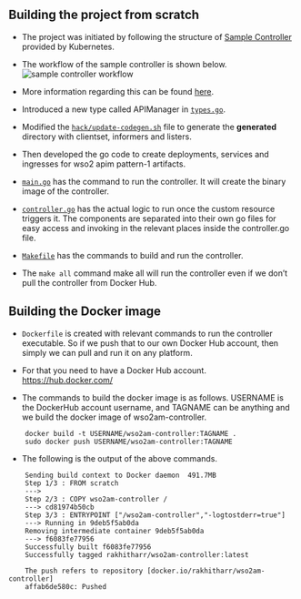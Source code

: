 ## Building the project from scratch

* The project was initiated by following the structure of [Sample Controller](https://github.com/kubernetes/sample-controller) provided by Kubernetes.
  
* The workflow of the sample controller is shown below.
  ![sample controller workflow](https://github.com/kubernetes/sample-controller/blob/master/docs/images/client-go-controller-interaction.jpeg "Kubernetes controller diagram(source: https://github.com/kubernetes/sample-controller/blob/master/docs/images/client-go-controller-interaction.jpeg)")

* More information regarding this can be found [here](https://medium.com/speechmatics/how-to-write-kubernetes-custom-controllers-in-go-8014c4a04235).

* Introduced a new type called APIManager in [`types.go`](https://github.com/wso2/K8s-wso2am-operator/blob/master/pkg/apis/apim/v1alpha1/types.go).

* Modified the [`hack/update-codegen.sh`](https://github.com/wso2/K8s-wso2am-operator/blob/master/hack/update-codegen.sh) file to generate the **generated** directory with clientset, informers and listers.

* Then developed the go code to create deployments, services and ingresses for wso2 apim pattern-1 artifacts.

* [`main.go`](https://github.com/wso2/K8s-wso2am-operator/blob/master/cmd/controller/main.go) has the command to run the controller. It will create the binary image of the controller.

* [`controller.go`](https://github.com/wso2/K8s-wso2am-operator/blob/master/pkg/controller/controller.go) has the actual logic to run once the custom resource triggers it. The components are separated into their own go files for easy access and invoking in the relevant places inside the controller.go file.

* [`Makefile`](https://github.com/wso2/K8s-wso2am-operator/blob/master/Makefile) has the commands to build and run the controller. 

* The `make all` command make all will run the controller even if we don’t pull the controller from Docker Hub.


## Building the Docker image

* `Dockerfile` is created with relevant commands to run the controller executable. So if we push that to our own Docker Hub account, then simply we can pull and run it on any platform.

* For that you need to have a Docker Hub account. https://hub.docker.com/

* The commands to build the docker image is as follows. USERNAME is the DockerHub account username, and TAGNAME can be anything and we build the docker image of wso2am-controller.

```
    docker build -t USERNAME/wso2am-controller:TAGNAME .
    sudo docker push USERNAME/wso2am-controller:TAGNAME
```

* The following is the output of the above commands.

```
    Sending build context to Docker daemon  491.7MB
    Step 1/3 : FROM scratch
    ---> 
    Step 2/3 : COPY wso2am-controller /
    ---> cd81974b50cb
    Step 3/3 : ENTRYPOINT ["/wso2am-controller","-logtostderr=true"]
    ---> Running in 9deb5f5ab0da
    Removing intermediate container 9deb5f5ab0da
    ---> f6083fe77956
    Successfully built f6083fe77956
    Successfully tagged rakhitharr/wso2am-controller:latest

```
```
    The push refers to repository [docker.io/rakhitharr/wso2am-controller]
    affab6de580c: Pushed 

```

